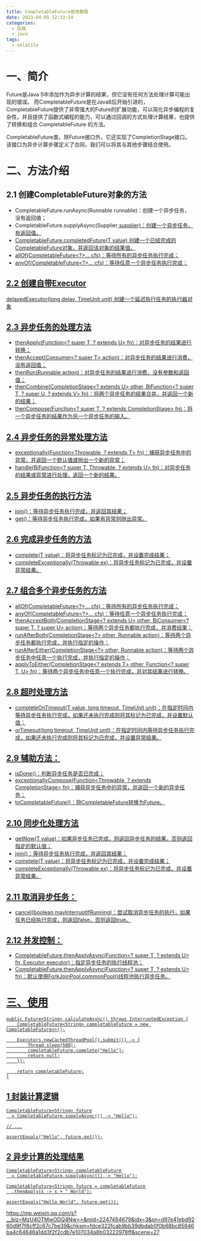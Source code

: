 ```yaml
---
title: CompletableFuture使用教程
date: 2023-04-05 12:33:54
categories:
  - 后端
  - java
tags:
  - volatile 
---
```


# 一、简介

Future是Java 5中添加作为异步计算的结果，但它没有任何方法处理计算可能出现的错误。 而CompletableFuture是在Java8后开始引进的，CompletableFuture提供了非常强大的Future的扩展功能，可以简化异步编程的复杂性，并且提供了函数式编程的能力，可以通过回调的方式处理计算结果，也提供了转换和组合 CompletableFuture 的方法。 

CompletableFuture类，除Future接口外，它还实现了CompletionStage接口。该接口为异步计算步骤定义了合同，我们可以将其与其他步骤结合使用。 

# 二、方法介绍

## 2.1 创建CompletableFuture对象的方法 

- CompletableFuture.runAsync(Runnable runnable)：创建一个异步任务，没有返回值；
- CompletableFuture.supplyAsync(Supplier<U> supplier)：创建一个异步任务，有返回值。
- CompletableFuture.completedFuture(T value) 创建一个已经完成的CompletableFuture对象，并返回该对象的结果值。 
- allOf(CompletableFuture<?>... cfs)：等待所有的异步任务执行完成；
- anyOf(CompletableFuture<?>... cfs)：等待任意一个异步任务执行完成；

## 2.2 创建自带Executor

delayedExecutor(long delay, TimeUnit unit)  创建一个延迟执行任务的执行器对象 

## 2.3 异步任务的处理方法

- thenApply(Function<? super T, ? extends U> fn)：对异步任务的结果进行转换；
- thenAccept(Consumer<? super T> action)：对异步任务的结果进行消费，没有返回值；
- thenRun(Runnable action)：对异步任务的结果进行消费，没有参数和返回值；
- thenCombine(CompletionStage<? extends U> other, BiFunction<? super T, ? super U, ? extends V> fn)：将两个异步任务的结果合并，并返回一个新的结果；
- thenCompose(Function<? super T, ? extends CompletionStage<U>> fn)：将一个异步任务的结果作为另一个异步任务的输入。

## 2.4 异步任务的异常处理方法

- exceptionally(Function<Throwable, ? extends T> fn)：捕获异步任务中的异常，并返回一个默认值或抛出一个新的异常；
- handle(BiFunction<? super T, Throwable, ? extends U> fn)：对异步任务的结果或异常进行处理，返回一个新的结果。

## 2.5 异步任务的执行方法

- join()：等待异步任务执行完成，并返回其结果；
- get()：等待异步任务执行完成，如果有异常则抛出异常。

## 2.6 完成异步任务的方法

- complete(T value)：将异步任务标记为已完成，并设置完成结果；
- completeExceptionally(Throwable ex)：将异步任务标记为已完成，并设置异常结果。

## 2.7 组合多个异步任务的方法

- allOf(CompletableFuture<?>... cfs)：等待所有的异步任务执行完成；
- anyOf(CompletableFuture<?>... cfs)：等待任意一个异步任务执行完成；
- thenAcceptBoth(CompletionStage<? extends U> other, BiConsumer<? super T, ? super U> action)：等待两个异步任务都执行完成，并消费结果；
- runAfterBoth(CompletionStage<?> other, Runnable action)：等待两个异步任务都执行完成，并执行指定的操作；
- runAfterEither(CompletionStage<?> other, Runnable action)：等待两个异步任务中任意一个执行完成，并执行指定的操作；
- applyToEither(CompletionStage<? extends T> other, Function<? super T, U> fn)：等待两个异步任务中任意一个执行完成，并对其结果进行转换。

## 2.8 超时处理方法

- completeOnTimeout(T value, long timeout, TimeUnit unit)：在指定时间内等待异步任务执行完成，如果还未执行完成则将其标记为已完成，并设置默认值；
- orTimeout(long timeout, TimeUnit unit)：在指定时间内等待异步任务执行完成，如果还未执行完成则将其标记为已完成，并设置异常结果。

## 2.9 辅助方法：

- isDone()：判断异步任务是否已完成；
- exceptionallyCompose(Function<Throwable, ? extends CompletionStage<T>> fn)：捕获异步任务中的异常，并返回一个新的异步任务；
- toCompletableFuture()：将CompletableFuture转换为Future。

## 2.10 同步化处理方法

- getNow(T value)：如果异步任务已完成，则返回异步任务的结果，否则返回指定的默认值；
- join()：等待异步任务执行完成，并返回其结果；
- complete(T value)：将异步任务标记为已完成，并设置完成结果；
- completeExceptionally(Throwable ex)：将异步任务标记为已完成，并设置异常结果。

## 2.11 取消异步任务：

- cancel(boolean mayInterruptIfRunning)：尝试取消异步任务的执行，如果任务已经执行完成，则返回false，否则返回true。

## 2.12 并发控制：

- CompletableFuture.thenApplyAsync(Function<? super T, ? extends U> fn, Executor executor)：指定异步任务的执行线程池；
- CompletableFuture.thenApplyAsync(Function<? super T, ? extends U> fn)：默认使用ForkJoinPool.commonPool()线程池执行异步任务。

# 三、使用

```
public Future<String> calculateAsync() throws InterruptedException {
    CompletableFuture<String> completableFuture = new CompletableFuture<>();

    Executors.newCachedThreadPool().submit(() -> {
        Thread.sleep(500);
        completableFuture.complete("Hello");
        return null;
    });

    return completableFuture;
}
```

## 1 封装计算逻辑

```
CompletableFuture<String> future
  = CompletableFuture.supplyAsync(() -> "Hello");

// ...

assertEquals("Hello", future.get());
```

## 2 异步计算的处理结果

```
CompletableFuture<String> completableFuture
  = CompletableFuture.supplyAsync(() -> "Hello");

CompletableFuture<String> future = completableFuture
  .thenApply(s -> s + " World");

assertEquals("Hello World", future.get());
```









https://mp.weixin.qq.com/s?__biz=MzU4OTMwODQ4Nw==&mid=2247484679&idx=3&sn=d97e41ebd9260d9f7f8cff2c67c7be39&chksm=fdce322fcab9bb39dbdab0f0b68bc85846ba4c64646a1dd3f2f2cdb7e107034a8b03222978ff&scene=27